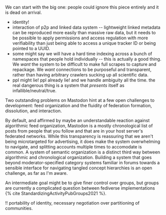 We can start with the big one: people could ignore this piece entirely and it is dead on arrival. 


- identity!
- interaction of p2p and linked data system -- lightweight linked metadata can be reproduced more easily than massive raw data, but it needs to be possible to apply permissions and access regulation with more verifiability than just being able to access a unique tracker ID or being pointed to a UUID.
- some might say we will have a hard time indexing across a bunch of namespaces that people hold individually -- this is actually a good thing. We *want* the system to be difficult to make full scrapes to capture and repackage. We *want* connections to be purposeful and transparent, rather than having arbitrary crawlers sucking up all scientific data.
- ppl might lie! ppl already lie! and we handle ambiguity all the time. the real dangerous thing is a system that *presents* itself as infallible/neutral/true.


Two outstanding problems on Mastodon hint at a few open challenges to development: feed organization and the fluidity of federation formation, dissolution, and interaction. 

By default, and affirmed by maybe an understandable reaction against algorithmic feed organization, Mastodon is a mostly chronological list of posts from people that you follow and that are in your host server's federated networks. While this transparency is reassuring that we aren't being microtargeted for advertising, it does make the system overwhelming to navigate, and splitting accounts multiple times to accomodate is common. A system of semantic organization is a distinct third way between algorithmic and chronological organization. Building a system that goes beyond moderator-specified category systems familiar in forums towards a sensible interface for navigating tangled concept hierarchies is an open challenge, as far as I'm aware. 

An intermediate goal might be to give finer control over groups, but groups are currently a complicated question between fediverse implementations {% cite StandardizingActivityPubGroups2021 %}. 


!! portability of identity, necessary negotiation over partitioning of communities.